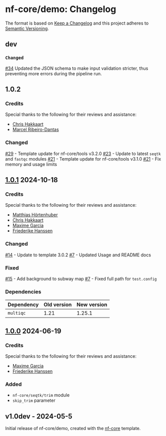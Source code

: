 # nf-core/demo: Changelog

The format is based on [Keep a Changelog](https://keepachangelog.com/en/1.0.0/)
and this project adheres to [Semantic Versioning](https://semver.org/spec/v2.0.0.html).

## dev

### `Changed`

[#34](https://github.com/nf-core/demo/pull/34) Updated the JSON schema to make input validation stricter, thus preventing more errors during the pipeline run.

## 1.0.2

### Credits

Special thanks to the following for their reviews and assistance:

- [Chris Hakkaart](https://github.com/christopher-hakkaart)
- [Marcel Ribeiro-Dantas](https://github.com/mribeirodantas)

### Changed

[#29](https://github.com/nf-core/demo/pull/29) - Template update for nf-core/tools v3.2.0
[#23](https://github.com/nf-core/demo/pull/23) - Update to latest `seqtk` and `fastqc` modules
[#21](https://github.com/nf-core/demo/pull/21) - Template update for nf-core/tools v3.1.0
[#21](https://github.com/nf-core/demo/pull/21) - Fix memory and usage limits

## [1.0.1](https://github.com/nf-core/demo/releases/tag/1.0.1) 2024-10-18

### Credits

Special thanks to the following for their reviews and assistance:

- [Matthias Hörtenhuber](https://github.com/mashehu)
- [Chris Hakkaart](https://github.com/christopher-hakkaart)
- [Maxime Garcia](https://github.com/maxulysse)
- [Friederike Hanssen](https://github.com/FriederikeHanssen)

### Changed

[#14](https://github.com/nf-core/demo/pull/14) - Update to template 3.0.2
[#7](https://github.com/nf-core/demo/pull/7) - Updated Usage and README docs

### Fixed

[#15](https://github.com/nf-core/demo/pull/15) - Add background to subway map
[#7](https://github.com/nf-core/demo/pull/7) - Fixed full path for `test.config`

### Dependencies

| Dependency | Old version | New version |
| ---------- | ----------- | ----------- |
| `multiqc`  | 1.21        | 1.25.1      |

## [1.0.0](https://github.com/nf-core/demo/releases/tag/1.0.0) 2024-06-19

### Credits

Special thanks to the following for their reviews and assistance:

- [Maxime Garcia](https://github.com/maxulysse)
- [Friederike Hanssen](https://github.com/FriederikeHanssen)

### Added

- `nf-core/seqtk/trim` module
- `skip_trim` parameter

## v1.0dev - 2024-05-5

Initial release of nf-core/demo, created with the [nf-core](https://nf-co.re/) template.
